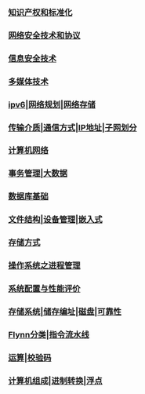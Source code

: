 

### **[知识产权和标准化](./notes/21-05-04-2.md)**

### **[网络安全技术和协议](./notes/21-05-04-1.md)**

### **[信息安全技术](./notes/21-05-04-0.md)**

### **[多媒体技术](./notes/21-05-03-3.md)**

### **[ipv6|网络规划|网络存储](./notes/21-05-03-2.md)**

### **[传输介质|通信方式|IP地址|子网划分](./notes/21-05-02-1.md)**

### **[计算机网络](./notes/21-05-03-0.md)**

### **[事务管理|大数据](./notes/21-05-02-1.md)**

### **[数据库基础](./notes/21-05-02-0.md)**

### **[文件结构|设备管理|嵌入式](./notes/21-04-29-1.md)**

### **[存储方式](./notes/21-04-29-0.md)**

### **[操作系统之进程管理](./notes/21-04-17-1.md)**

### **[系统配置与性能评价](./notes/21-04-17-0.md)**

### **[存储系统|储存编址|磁盘|可靠性](./notes/21-04-16-1.md)**

### **[Flynn分类|指令流水线](./notes/21-04-16-0.md)**

### **[运算|校验码](./notes/21-04-15.md)**

### **[计算机组成|进制转换|浮点](./notes/21-04-12.md)**


